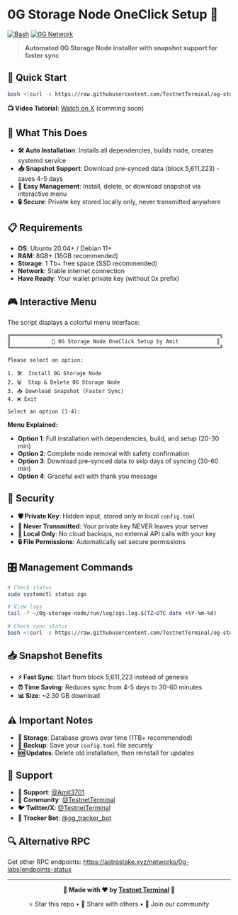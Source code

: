 # 0G Storage Node OneClick Setup 🚀

[![Bash](https://img.shields.io/badge/Language-Bash-green.svg)](https://www.gnu.org/software/bash/)
[![0G Network](https://img.shields.io/badge/Network-0G-blue.svg)](https://0g.ai/)

> **Automated 0G Storage Node installer with snapshot support for faster sync**

## 🚀 Quick Start

```bash
bash <(curl -s https://raw.githubusercontent.com/TestnetTerminal/og-storage-node-guide/main/setup.sh)
```

**📺 Video Tutorial**: [Watch on X](https://x.com/TestnetTerminal) (comming soon)

## 🎯 What This Does

- **🛠️ Auto Installation**: Installs all dependencies, builds node, creates systemd service
- **📥 Snapshot Support**: Download pre-synced data (block 5,611,223) - saves 4-5 days
- **🔧 Easy Management**: Install, delete, or download snapshot via interactive menu
- **🔒 Secure**: Private key stored locally only, never transmitted anywhere

## 📋 Requirements

- **OS**: Ubuntu 20.04+ / Debian 11+
- **RAM**: 8GB+ (16GB recommended)
- **Storage**: 1 Tb+ free space (SSD recommended)
- **Network**: Stable internet connection
- **Have Ready**: Your wallet private key (without 0x prefix)

## 🎮 Interactive Menu

The script displays a colorful menu interface:

```
╔══════════════════════════════════════════════════════════════════╗
║             🚀 0G Storage Node OneClick Setup by Amit            ║
╚══════════════════════════════════════════════════════════════════╝

Please select an option:

1. 🛠️  Install 0G Storage Node
2. 🗑️  Stop & Delete 0G Storage Node  
3. 📥 Download Snapshot (Faster Sync)
4. ❌ Exit

Select an option (1-4):
```

**Menu Explained:**
- **Option 1**: Full installation with dependencies, build, and setup (20-30 min)
- **Option 2**: Complete node removal with safety confirmation 
- **Option 3**: Download pre-synced data to skip days of syncing (30-60 min)
- **Option 4**: Graceful exit with thank you message

## 🔐 Security

- **🛡️ Private Key**: Hidden input, stored only in local `config.toml`
- **🚫 Never Transmitted**: Your private key NEVER leaves your server
- **📁 Local Only**: No cloud backups, no external API calls with your key
- **🔒 File Permissions**: Automatically set secure permissions

## 🎛️ Management Commands

```bash
# Check status
sudo systemctl status zgs
```
```bash
# View logs
tail -f ~/0g-storage-node/run/log/zgs.log.$(TZ=UTC date +%Y-%m-%d)
```
```bash
# Check sync status
bash <(curl -s https://raw.githubusercontent.com/TestnetTerminal/og-storage-node-guide/main/rpc.sh)
```


## 📥 Snapshot Benefits

- **⚡ Fast Sync**: Start from block 5,611,223 instead of genesis
- **⏰ Time Saving**: Reduces sync from 4-5 days to 30-60 minutes
- **📊 Size**: ~2.30 GB download

## ⚠️ Important Notes

- **💾 Storage**: Database grows over time (1TB+ recommended)
- **🔑 Backup**: Save your `config.toml` file securely
- **🆘 Updates**: Delete old installation, then reinstall for updates

## 🤝 Support

- **💬 Support**: [@Amit3701](https://t.me/Amit3701)
- **📱 Community**: [@TestnetTerminal](https://t.me/TestnetTerminal)
- **🐦 Twitter/X**: [@TestnetTerminal](https://x.com/TestnetTerminal)
- **🤖 Tracker Bot**: [@og_tracker_bot](https://t.me/og_tracker_bot)

## 🔍 Alternative RPC

Get other RPC endpoints: https://astrostake.xyz/networks/0g-labs/endpoints-status

---

<div align="center">

**🚀 Made with ❤️ by [Testnet Terminal](https://github.com/TestnetTerminal) 🚀**

⭐ Star this repo • 🔄 Share with others • 📱 Join our community

</div>
